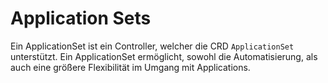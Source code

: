 # Application Sets

Ein ApplicationSet ist ein Controller, welcher die CRD `ApplicationSet` unterstützt.
Ein ApplicationSet ermöglicht, sowohl die Automatisierung, als auch eine größere Flexibilität im Umgang mit Applications.


